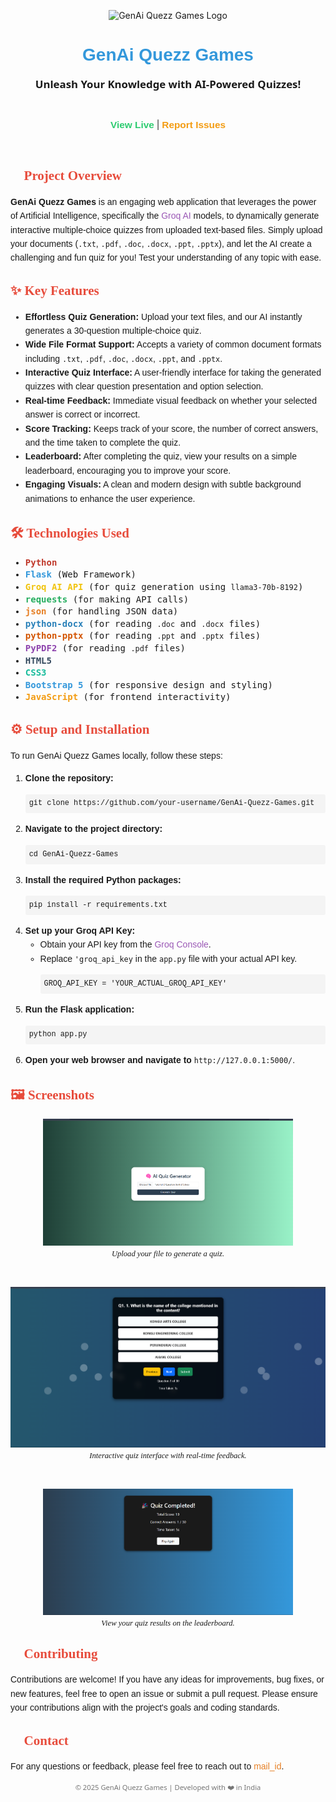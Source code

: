 <p align="center">
  <img src="images/genai.avif" alt="GenAi Quezz Games Logo" width="200">
</p>

<h1 align="center" style="font-family: 'Arial Black', sans-serif; color: #3498db;">GenAi Quezz Games</h1>

<p align="center">
  <strong style="font-family: 'Segoe UI', Tahoma, Geneva, Verdana, sans-serif; font-size: 1.2em;">Unleash Your Knowledge with AI-Powered Quizzes!</strong>
</p>

<br>

<p align="center">
  <a href="https://genai-quezz-game-2.onrender.com" style="font-family: 'Verdana', sans-serif; color: #2ecc71; text-decoration: none;">
    <strong style="font-size: 1.1em;">View Live</strong>
  </a>
  <span> | </span>
  <a href="dhamodraprasathcm.23aim@kongu.edu" style="font-family: 'Verdana', sans-serif; color: #f39c12; text-decoration: none;">
    <strong style="font-size: 1.1em;">Report Issues</strong>
  </a>
</p>

<br>

<h2 style="font-family: 'Georgia', serif; color: #e74c3c;">🚀 Project Overview</h2>

<p style="font-family: 'Calibri', sans-serif; line-height: 1.6;">
  <strong style="font-weight: bold;">GenAi Quezz Games</strong> is an engaging web application that leverages the power of Artificial Intelligence, specifically the <a href="https://groq.com/" style="color: #9b59b6; text-decoration: none;">Groq AI</a> models, to dynamically generate interactive multiple-choice quizzes from uploaded text-based files. Simply upload your documents (<code>.txt</code>, <code>.pdf</code>, <code>.doc</code>, <code>.docx</code>, <code>.ppt</code>, <code>.pptx</code>), and let the AI create a challenging and fun quiz for you! Test your understanding of any topic with ease.
</p>

<h2 style="font-family: 'Georgia', serif; color: #e74c3c;">✨ Key Features</h2>

<ul style="font-family: 'Calibri', sans-serif; line-height: 1.6;">
  <li><strong>Effortless Quiz Generation:</strong> Upload your text files, and our AI instantly generates a 30-question multiple-choice quiz.</li>
  <li><strong>Wide File Format Support:</strong> Accepts a variety of common document formats including <code>.txt</code>, <code>.pdf</code>, <code>.doc</code>, <code>.docx</code>, <code>.ppt</code>, and <code>.pptx</code>.</li>
  <li><strong>Interactive Quiz Interface:</strong> A user-friendly interface for taking the generated quizzes with clear question presentation and option selection.</li>
  <li><strong>Real-time Feedback:</strong> Immediate visual feedback on whether your selected answer is correct or incorrect.</li>
  <li><strong>Score Tracking:</strong> Keeps track of your score, the number of correct answers, and the time taken to complete the quiz.</li>
  <li><strong>Leaderboard:</strong> After completing the quiz, view your results on a simple leaderboard, encouraging you to improve your score.</li>
  <li><strong>Engaging Visuals:</strong> A clean and modern design with subtle background animations to enhance the user experience.</li>
</ul>

<h2 style="font-family: 'Georgia', serif; color: #e74c3c;">🛠️ Technologies Used</h2>

<ul style="font-family: 'Consolas', monospace; line-height: 1.4;">
  <li><strong style="color: #c0392b;">Python</strong></li>
  <li><strong style="color: #3498db;">Flask</strong> (Web Framework)</li>
  <li><strong style="color: #f1c40f;">Groq AI API</strong> (for quiz generation using <code>llama3-70b-8192</code>)</li>
  <li><strong style="color: #27ae60;">requests</strong> (for making API calls)</li>
  <li><strong style="color: #e67e22;">json</strong> (for handling JSON data)</li>
  <li><strong style="color: #2980b9;">python-docx</strong> (for reading <code>.doc</code> and <code>.docx</code> files)</li>
  <li><strong style="color: #d35400;">python-pptx</strong> (for reading <code>.ppt</code> and <code>.pptx</code> files)</li>
  <li><strong style="color: #8e44ad;">PyPDF2</strong> (for reading <code>.pdf</code> files)</li>
  <li><strong style="color: #34495e;">HTML5</strong></li>
  <li><strong style="color: #18bc9c;">CSS3</strong></li>
  <li><strong style="color: #3498db;">Bootstrap 5</strong> (for responsive design and styling)</li>
  <li><strong style="color: #f39c12;">JavaScript</strong> (for frontend interactivity)</li>
</ul>

<h2 style="font-family: 'Georgia', serif; color: #e74c3c;">⚙️ Setup and Installation</h2>

<p style="font-family: 'Calibri', sans-serif; line-height: 1.6;">
  To run GenAi Quezz Games locally, follow these steps:
</p>

<ol style="font-family: 'Calibri', sans-serif; line-height: 1.6;">
  <li><strong>Clone the repository:</strong>
    <pre><code style="font-family: 'Courier New', monospace; background-color: #f4f4f4; padding: 0.5em; border-radius: 3px; display: block; white-space: pre-wrap;">git clone https://github.com/your-username/GenAi-Quezz-Games.git</code></pre>
  </li>
  <li><strong>Navigate to the project directory:</strong>
    <pre><code style="font-family: 'Courier New', monospace; background-color: #f4f4f4; padding: 0.5em; border-radius: 3px; display: block; white-space: pre-wrap;">cd GenAi-Quezz-Games</code></pre>
  </li>
  <li><strong>Install the required Python packages:</strong>
    <pre><code style="font-family: 'Courier New', monospace; background-color: #f4f4f4; padding: 0.5em; border-radius: 3px; display: block; white-space: pre-wrap;">pip install -r requirements.txt</code></pre>
  </li>
  <li><strong>Set up your Groq API Key:</strong>
    <ul>
      <li>Obtain your API key from the <a href="https://console.groq.com/keys" style="color: #9b59b6; text-decoration: none;">Groq Console</a>.</li>
      <li>Replace <code>'groq_api_key</code> in the <code>app.py</code> file with your actual API key.
        <pre><code style="font-family: 'Courier New', monospace; background-color: #f4f4f4; padding: 0.5em; border-radius: 3px; display: block; white-space: pre-wrap;">GROQ_API_KEY = 'YOUR_ACTUAL_GROQ_API_KEY'</code></pre>
      </li>
    </ul>
  </li>
  <li><strong>Run the Flask application:</strong>
    <pre><code style="font-family: 'Courier New', monospace; background-color: #f4f4f4; padding: 0.5em; border-radius: 3px; display: block; white-space: pre-wrap;">python app.py</code></pre>
  </li>
  <li><strong>Open your web browser and navigate to</strong> <code>http://127.0.0.1:5000/</code>.</li>
</ol>

<h2 style="font-family: 'Georgia', serif; color: #e74c3c;">🖼️ Screenshots</h2>

<p align="center">
  <img src="images/upload-page.png"alt="Upload Page" width="400">
  <br>
  <em style="font-family: 'Times New Roman', serif; font-size: 0.9em;">Upload your file to generate a quiz.</em>
</p>

<br>

<p align="center">
  <img src="images/quiz-inteface.png" alt="Quiz Interface" width="600">
  <br>
  <em style="font-family: 'Times New Roman', serif; font-size: 0.9em;">Interactive quiz interface with real-time feedback.</em>
</p>

<br>

<p align="center">
  <img src="images/leaderboard.png" alt="Leaderboard" width="400">
  <br>
  <em style="font-family: 'Times New Roman', serif; font-size: 0.9em;">View your quiz results on the leaderboard.</em>
</p>

<h2 style="font-family: 'Georgia', serif; color: #e74c3c;">🤝 Contributing</h2>

<p style="font-family: 'Calibri', sans-serif; line-height: 1.6;">
  Contributions are welcome! If you have any ideas for improvements, bug fixes, or new features, feel free to open an issue or submit a pull request. Please ensure your contributions align with the project's goals and coding standards.
</p>


<h2 style="font-family: 'Georgia', serif; color: #e74c3c;">📧 Contact</h2>

<p style="font-family: 'Calibri', sans-serif; line-height: 1.6;">
  For any questions or feedback, please feel free to reach out to <a href="dhamodraprasathcm.23aim@kongu.edu" style="color: #e67e22; text-decoration: none;">mail_id</a>.
</p>

<p align="center" style="font-family: 'Segoe UI', Tahoma, Geneva, Verdana, sans-serif; font-size: 0.8em; color: #777;">
  &copy; 2025 GenAi Quezz Games | Developed with ❤️ in India
</p>
